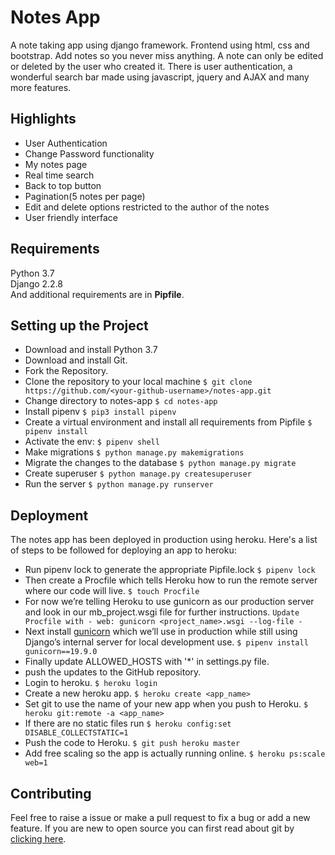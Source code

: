 # Notes App
A note taking app using django framework. Frontend using html, css and bootstrap. Add notes so you never miss anything. A note can only be edited or deleted by the user who created it. There is user authentication, a wonderful search bar made using javascript, jquery and AJAX and many more features.

## Highlights

  * User Authentication
  * Change Password functionality
  * My notes page
  * Real time search
  * Back to top button
  * Pagination(5 notes per page)
  * Edit and delete options restricted to the author of the notes
  * User friendly interface
  
## Requirements

Python 3.7  
Django 2.2.8  
And additional requirements are in **Pipfile**.

## Setting up the Project

  * Download and install Python 3.7
  * Download and install Git.
  * Fork the Repository.
  * Clone the repository to your local machine `$ git clone https://github.com/<your-github-username>/notes-app.git`
  * Change directory to notes-app `$ cd notes-app`
  * Install pipenv `$ pip3 install pipenv`  
  * Create a virtual environment and install all requirements from Pipfile `$ pipenv install`  
  * Activate the env: `$ pipenv shell`
  * Make migrations `$ python manage.py makemigrations`
  * Migrate the changes to the database `$ python manage.py migrate`
  * Create superuser `$ python manage.py createsuperuser`
  * Run the server `$ python manage.py runserver`
  
## Deployment
The notes app has been deployed in production using heroku. Here's a list of steps to be followed for deploying an app to heroku:

  * Run pipenv lock to generate the appropriate Pipfile.lock `$ pipenv lock`
  * Then create a Procfile which tells Heroku how to run the remote server where our code will live. `$ touch Procfile`
  * For now we’re telling Heroku to use gunicorn as our production server and look in our mb_project.wsgi file for further instructions. `Update Procfile with - web: gunicorn <project_name>.wsgi --log-file - `
  * Next install [gunicorn](https://gunicorn.org) which we’ll use in production while still using Django’s internal server for local development use. `$ pipenv install gunicorn==19.9.0`
  * Finally update ALLOWED_HOSTS with '*' in settings.py file.
  * push the updates to the GitHub repository.
  * Login to heroku. `$ heroku login`
  * Create a new heroku app. `$ heroku create <app_name>`
  * Set git to use the name of your new app when you push to Heroku. `$ heroku git:remote -a <app_name>`
  * If there are no static files run `$ heroku config:set DISABLE_COLLECTSTATIC=1`
  * Push the code to Heroku. `$ git push heroku master`
  * Add free scaling so the app is actually running online. `$ heroku ps:scale web=1`
  

## Contributing

Feel free to raise a issue or make a pull request to fix a bug or add a new feature. If you are new to open source you can first read about git by [clicking here](https://www.codecademy.com/learn/learn-git).
